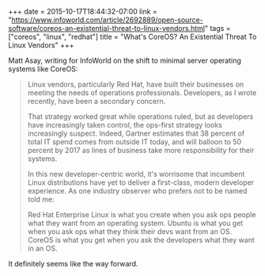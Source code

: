 +++
date = 2015-10-17T18:44:32-07:00
link = "https://www.infoworld.com/article/2692889/open-source-software/coreos-an-existential-threat-to-linux-vendors.html"
tags = ["coreos", "linux", "redhat"]
title = "What's CoreOS? An Existential Threat To Linux Vendors"
+++

Matt Asay, writing for InfoWorld on the shift to minimal server operating systems like CoreOS:

>Linux vendors, particularly Red Hat, have built their businesses on meeting the needs of operations professionals. Developers, as I wrote recently, have been a secondary concern.
>
>That strategy worked great while operations ruled, but as developers have increasingly taken control, the ops-first strategy looks increasingly suspect. Indeed, Gartner estimates that 38 percent of total IT spend comes from outside IT today, and will balloon to 50 percent by 2017 as lines of business take more responsibility for their systems.
>
>In this new developer-centric world, it's worrisome that incumbent Linux distributions have yet to deliver a first-class, modern developer experience. As one industry observer who prefers not to be named told me:
>
>Red Hat Enterprise Linux is what you create when you ask ops people what they want from an operating system. Ubuntu is what you get when you ask ops what they think their devs want from an OS. CoreOS is what you get when you ask the developers what they want in an OS.

It definitely seems like the way forward.
